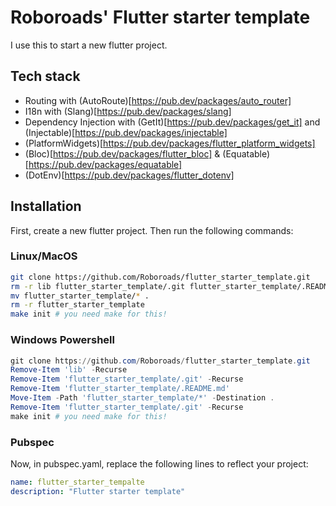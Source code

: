 # Roboroads' Flutter starter template

I use this to start a new flutter project.

## Tech stack

- Routing with (AutoRoute)[https://pub.dev/packages/auto_router]
- I18n with (Slang)[https://pub.dev/packages/slang]
- Dependency Injection with (GetIt)[https://pub.dev/packages/get_it] and (Injectable)[https://pub.dev/packages/injectable]
- (PlatformWidgets)[https://pub.dev/packages/flutter_platform_widgets]
- (Bloc)[https://pub.dev/packages/flutter_bloc] & (Equatable)[https://pub.dev/packages/equatable]
- (DotEnv)[https://pub.dev/packages/flutter_dotenv]


## Installation

First, create a new flutter project. Then run the following commands:

### Linux/MacOS

```bash
git clone https://github.com/Roboroads/flutter_starter_template.git
rm -r lib flutter_starter_template/.git flutter_starter_template/.README.md
mv flutter_starter_template/* .
rm -r flutter_starter_template
make init # you need make for this!
```

### Windows Powershell

```powershell
git clone https://github.com/Roboroads/flutter_starter_template.git
Remove-Item 'lib' -Recurse
Remove-Item 'flutter_starter_template/.git' -Recurse
Remove-Item 'flutter_starter_template/.README.md'
Move-Item -Path 'flutter_starter_template/*' -Destination .
Remove-Item 'flutter_starter_template/.git' -Recurse
make init # you need make for this!
```

### Pubspec

Now, in pubspec.yaml, replace the following lines to reflect your project:

```yaml
name: flutter_starter_tempalte
description: "Flutter starter template"
```
